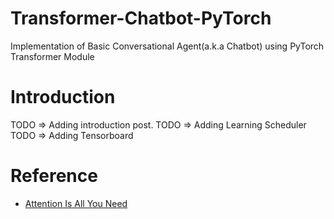 # Transformer-Chatbot-PyTorch

Implementation of Basic Conversational Agent(a.k.a Chatbot) using PyTorch Transformer Module

# Introduction

TODO => Adding introduction post.
TODO => Adding Learning Scheduler
TODO => Adding Tensorboard

# Reference

- [Attention Is All You Need](https://arxiv.org/abs/1706.03762)
